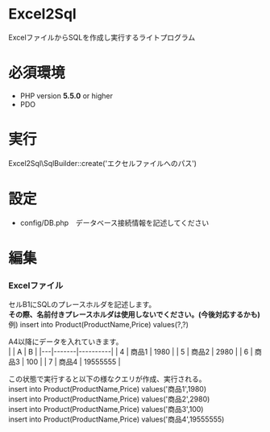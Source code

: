 Excel2Sql
=========

ExcelファイルからSQLを作成し実行するライトプログラム

必須環境
============
- PHP version **5.5.0** or higher
- PDO

実行
===========

Excel2Sql\SqlBuilder::create('エクセルファイルへのパス')


設定
===========
- config/DB.php　データベース接続情報を記述してください

編集
===========
### Excelファイル

セルB1にSQLのプレースホルダを記述します。  
**その際、名前付きプレースホルダは使用しないでください。(今後対応するかも)**
例) insert into Product(ProductName,Price) values(?,?)  
  
A4以降にデータを入れていきます。  
|   | A     | B        |
|---|-------|----------|
| 4 | 商品1 | 1980     |
| 5 | 商品2 | 2980     |
| 6 | 商品3 | 100      |
| 7 | 商品4 | 19555555 |

この状態で実行すると以下の様なクエリが作成、実行される。  
insert into Product(ProductName,Price) values('商品1',1980)  
insert into Product(ProductName,Price) values('商品2',2980)  
insert into Product(ProductName,Price) values('商品3',100)  
insert into Product(ProductName,Price) values('商品4',19555555)  
